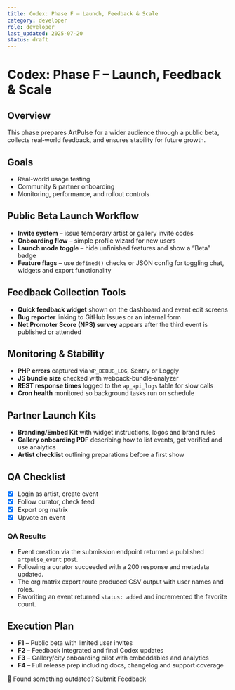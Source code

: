 ```yaml
---
title: Codex: Phase F – Launch, Feedback & Scale
category: developer
role: developer
last_updated: 2025-07-20
status: draft
---
```

# Codex: Phase F – Launch, Feedback & Scale

## Overview
This phase prepares ArtPulse for a wider audience through a public beta,
collects real‑world feedback, and ensures stability for future growth.

## Goals
- Real-world usage testing
- Community & partner onboarding
- Monitoring, performance, and rollout controls

## Public Beta Launch Workflow
- **Invite system** – issue temporary artist or gallery invite codes
- **Onboarding flow** – simple profile wizard for new users
- **Launch mode toggle** – hide unfinished features and show a “Beta” badge
- **Feature flags** – use `defined()` checks or JSON config for toggling chat, widgets and export functionality

## Feedback Collection Tools
- **Quick feedback widget** shown on the dashboard and event edit screens
- **Bug reporter** linking to GitHub Issues or an internal form
- **Net Promoter Score (NPS) survey** appears after the third event is published or attended

## Monitoring & Stability
- **PHP errors** captured via `WP_DEBUG_LOG`, Sentry or Loggly
- **JS bundle size** checked with webpack‑bundle‑analyzer
- **REST response times** logged to the `ap_api_logs` table for slow calls
- **Cron health** monitored so background tasks run on schedule

## Partner Launch Kits
- **Branding/Embed Kit** with widget instructions, logos and brand rules
- **Gallery onboarding PDF** describing how to list events, get verified and use analytics
- **Artist checklist** outlining preparations before a first show

## QA Checklist
- [x] Login as artist, create event
- [x] Follow curator, check feed
- [x] Export org matrix
- [x] Upvote an event

### QA Results
- Event creation via the submission endpoint returned a published `artpulse_event` post.
- Following a curator succeeded with a 200 response and metadata updated.
- The org matrix export route produced CSV output with user names and roles.
- Favoriting an event returned `status: added` and incremented the favorite count.

## Execution Plan
- **F1** – Public beta with limited user invites
- **F2** – Feedback integrated and final Codex updates
- **F3** – Gallery/city onboarding pilot with embeddables and analytics
- **F4** – Full release prep including docs, changelog and support coverage

💬 Found something outdated? Submit Feedback

